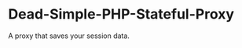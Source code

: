 Dead-Simple-PHP-Stateful-Proxy
==============================

A proxy that saves your session data.